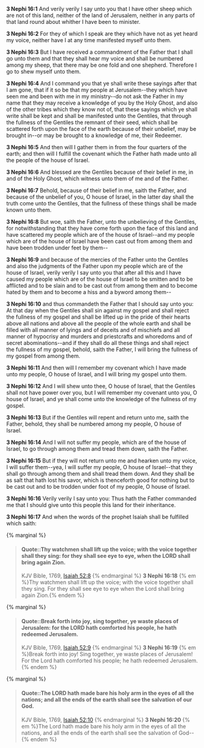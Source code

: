 **3 Nephi 16:1** And verily verily I say unto you that I have other sheep which are not of this land, neither of the land of Jerusalem, neither in any parts of that land round about whither I have been to minister.

**3 Nephi 16:2** For they of which I speak are they which have not as yet heard my voice, neither have I at any time manifested myself unto them.

**3 Nephi 16:3** But I have received a commandment of the Father that I shall go unto them and that they shall hear my voice and shall be numbered among my sheep, that there may be one fold and one shepherd. Therefore I go to shew myself unto them.

**3 Nephi 16:4** And I command you that ye shall write these sayings after that I am gone, that if it so be that my people at Jerusalem--they which have seen me and been with me in my ministry--do not ask the Father in my name that they may receive a knowledge of you by the Holy Ghost, and also of the other tribes which they know not of, that these sayings which ye shall write shall be kept and shall be manifested unto the Gentiles, that through the fullness of the Gentiles the remnant of their seed, which shall be scattered forth upon the face of the earth because of their unbelief, may be brought in--or may be brought to a knowledge of me, their Redeemer.

**3 Nephi 16:5** And then will I gather them in from the four quarters of the earth; and then will I fulfill the covenant which the Father hath made unto all the people of the house of Israel.

**3 Nephi 16:6** And blessed are the Gentiles because of their belief in me, in and of the Holy Ghost, which witness unto them of me and of the Father.

**3 Nephi 16:7** Behold, because of their belief in me, saith the Father, and because of the unbelief of you, O house of Israel, in the latter day shall the truth come unto the Gentiles, that the fullness of these things shall be made known unto them.

**3 Nephi 16:8** But woe, saith the Father, unto the unbelieving of the Gentiles, for notwithstanding that they have come forth upon the face of this land and have scattered my people which are of the house of Israel--and my people which are of the house of Israel have been cast out from among them and have been trodden under feet by them--

**3 Nephi 16:9** and because of the mercies of the Father unto the Gentiles and also the judgments of the Father upon my people which are of the house of Israel, verily verily I say unto you that after all this and I have caused my people which are of the house of Israel to be smitten and to be afflicted and to be slain and to be cast out from among them and to become hated by them and to become a hiss and a byword among them--

**3 Nephi 16:10** and thus commandeth the Father that I should say unto you: At that day when the Gentiles shall sin against my gospel and shall reject the fullness of my gospel and shall be lifted up in the pride of their hearts above all nations and above all the people of the whole earth and shall be filled with all manner of lyings and of deceits and of mischiefs and all manner of hypocrisy and murders and priestcrafts and whoredoms and of secret abominations--and if they shall do all these things and shall reject the fullness of my gospel, behold, saith the Father, I will bring the fullness of my gospel from among them.

**3 Nephi 16:11** And then will I remember my covenant which I have made unto my people, O house of Israel, and I will bring my gospel unto them.

**3 Nephi 16:12** And I will shew unto thee, O house of Israel, that the Gentiles shall not have power over you, but I will remember my covenant unto you, O house of Israel, and ye shall come unto the knowledge of the fullness of my gospel.

**3 Nephi 16:13** But if the Gentiles will repent and return unto me, saith the Father, behold, they shall be numbered among my people, O house of Israel.

**3 Nephi 16:14** And I will not suffer my people, which are of the house of Israel, to go through among them and tread them down, saith the Father.

**3 Nephi 16:15** But if they will not return unto me and hearken unto my voice, I will suffer them--yea, I will suffer my people, O house of Israel--that they shall go through among them and shall tread them down. And they shall be as salt that hath lost his savor, which is thenceforth good for nothing but to be cast out and to be trodden under foot of my people, O house of Israel.

**3 Nephi 16:16** Verily verily I say unto you: Thus hath the Father commanded me that I should give unto this people this land for their inheritance.

**3 Nephi 16:17** And when the words of the prophet Isaiah shall be fulfilled which saith:

{% marginal %}
> #### Quote::Thy watchmen shall lift up the voice; with the voice together shall they sing: for they shall see eye to eye, when the LORD shall bring again Zion.
> KJV Bible, 1769, [Isaiah 52:8](http://www.kingjamesbibleonline.org/Isaiah-Chapter-52/)
{% endmarginal %}
**3 Nephi 16:18** {% em %}Thy watchmen shall lift up the voice; with the voice together shall they sing. For they shall see eye to eye when the Lord shall bring again Zion.{% endem %}

{% marginal %}
> #### Quote::Break forth into joy, sing together, ye waste places of Jerusalem: for the LORD hath comforted his people, he hath redeemed Jerusalem.
> KJV Bible, 1769, [Isaiah 52:9](http://www.kingjamesbibleonline.org/Isaiah-Chapter-52/)
{% endmarginal %}
**3 Nephi 16:19** {% em %}Break forth into joy! Sing together, ye waste places of Jerusalem! For the Lord hath comforted his people; he hath redeemed Jerusalem.{% endem %}

{% marginal %}
> #### Quote::The LORD hath made bare his holy arm in the eyes of all the nations; and all the ends of the earth shall see the salvation of our God.
> KJV Bible, 1769, [Isaiah 52:10](http://www.kingjamesbibleonline.org/Isaiah-Chapter-52/)
{% endmarginal %}
**3 Nephi 16:20** {% em %}The Lord hath made bare his holy arm in the eyes of all the nations, and all the ends of the earth shall see the salvation of God--{% endem %}

